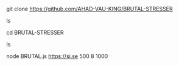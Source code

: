 git clone https://github.com/AHAD-VAU-KING/BRUTAL-STRESSER

ls

cd BRUTAL-STRESSER

ls

node BRUTAL.js https://si.se 500 8 1000
